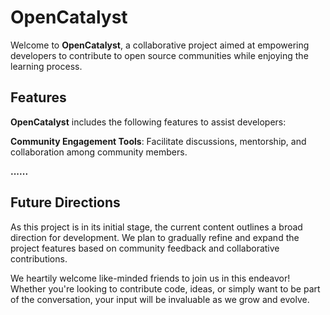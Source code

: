 # OpenCatalyst
Welcome to **OpenCatalyst**, a collaborative project aimed at empowering developers to contribute to open source communities while enjoying the learning process. 

## Features
**OpenCatalyst** includes the following features to assist developers:

**Community Engagement Tools**: Facilitate discussions, mentorship, and collaboration among community members.

**......**

## Future Directions
As this project is in its initial stage, the current content outlines a broad direction for development. We plan to gradually refine and expand the project features based on community feedback and collaborative contributions.

We heartily welcome like-minded friends to join us in this endeavor! Whether you're looking to contribute code, ideas, or simply want to be part of the conversation, your input will be invaluable as we grow and evolve.
